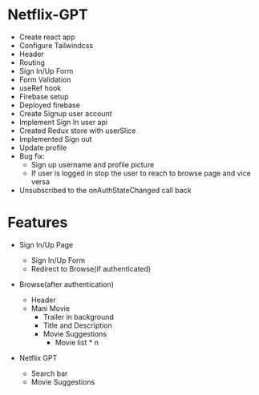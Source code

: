 # Netflix-GPT

- Create react app
- Configure Tailwindcss
- Header
- Routing
- Sign In/Up Form
- Form Validation
- useRef hook
- Firebase setup
- Deployed firebase
- Create Signup user account
- Implement Sign In user api
- Created Redux store with userSlice
- Implemented Sign out
- Update profile
- Bug fix:
  - Sign up username and profile picture
  - If user is logged in stop the user to reach to browse page and vice versa
- Unsubscribed to the onAuthStateChanged call back

# Features

- Sign In/Up Page

  - Sign In/Up Form
  - Redirect to Browse(if authenticated)

- Browse(after authentication)

  - Header
  - Mani Movie
    - Trailer in background
    - Title and Description
    - Movie Suggestions
      - Movie list \* n

- Netflix GPT
  - Search bar
  - Movie Suggestions
